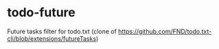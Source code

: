 # todo-future
Future tasks filter for todo.txt (clone of https://github.com/FND/todo.txt-cli/blob/extensions/futureTasks)
